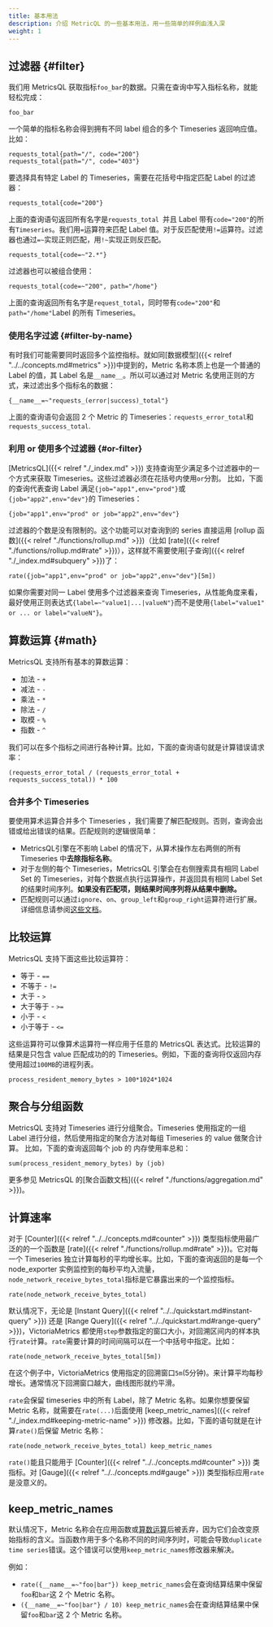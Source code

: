 ```yaml
---
title: 基本用法
description: 介绍 MetricQL 的一些基本用法，用一些简单的样例由浅入深
weight: 1
---
```


## 过滤器 {#filter}
我们用 MetricsQL 获取指标`foo_bar`的数据。只需在查询中写入指标名称，就能轻松完成：

```
foo_bar
```

一个简单的指标名称会得到拥有不同 label 组合的多个 Timeseries 返回响应值。比如：

```plain
requests_total{path="/", code="200"} 
requests_total{path="/", code="403"}
```

要选择具有特定 Label 的 Timeseries，需要在花括号中指定匹配 Label 的过滤器：

```
requests_total{code="200"}
```

上面的查询语句返回所有名字是`requests_total `并且 Label 带有`code="200"`的所有`Timeseries`。我们用`=`运算符来匹配 Label 值。对于反匹配使用`!=`运算符。过滤器也通过`=~`实现正则匹配，用`!~`实现正则反匹配。

```
requests_total{code=~"2.*"}
```

过滤器也可以被组合使用：

```
requests_total{code=~"200", path="/home"}
```

上面的查询返回所有名字是`request_total`，同时带有`code="200"`和`path="/home"`Label 的所有 Timeseries。

### 使用名字过滤 {#filter-by-name}
有时我们可能需要同时返回多个监控指标。就如同[数据模型]({{< relref "../../concepts.md#metrics" >}})中提到的，Metric 名称本质上也是一个普通的 Label 的值，其 Label 名是`__name__`。所以可以通过对 Metric 名使用正则的方式，来过滤出多个指标名的数据：

```
{__name__=~"requests_(error|success)_total"}
```

上面的查询语句会返回 2 个 Metric 的 Timeseries：`requests_error_total`和`requests_success_total`.

### 利用 or 使用多个过滤器 {#or-filter}
[MetricsQL]({{< relref "./_index.md" >}}) 支持查询至少满足多个过滤器中的一个方式来获取 Timeseries。这些过滤器必须在花括号内使用`or`分割。 比如，下面的查询代表查询 Label 满足`{job="app1",env="prod"}`或`{job="app2",env="dev"}`的 Timeseries：

```
{job="app1",env="prod" or job="app2",env="dev"}
```

过滤器的个数是没有限制的。这个功能可以对查询到的 series 直接运用 [rollup 函数]({{< relref "./functions/rollup.md" >}})（比如 [rate]({{< relref "./functions/rollup.md#rate" >}})），这样就不需要使用[子查询]({{< relref "./_index.md#subquery" >}})了：

```
rate({job="app1",env="prod" or job="app2",env="dev"}[5m])
```

如果你需要对同一 Label 使用多个过滤器来查询 Timeseries，从性能角度来看，最好使用正则表达式`{label=~"value1|...|valueN"}`而不是使用`{label="value1" or ... or label="valueN"}`。

## 算数运算 {#math}
MetricsQL 支持所有基本的算数运算：

+ 加法 - `+`
+ 减法 - `-`
+ 乘法 - `*`
+ 除法 - `/`
+ 取模 - `%`
+ 指数 - `^`

我们可以在多个指标之间进行各种计算。比如，下面的查询语句就是计算错误请求率：

```
(requests_error_total / (requests_error_total + requests_success_total)) * 100
```

### 合并多个 Timeseries
要使用算术运算合并多个 Timeseries ，我们需要了解匹配规则。否则，查询会出错或给出错误的结果。匹配规则的逻辑很简单：

+ MetricsQL引擎在不影响 Label 的情况下，从算术操作左右两侧的所有 Timeseries 中**去除指标名称**。
+ 对于左侧的每个 Timeseries，MetricsQL 引擎会在右侧搜索具有相同 Label Set 的 Timeseries，对每个数据点执行运算操作，并返回具有相同 Label Set 的结果时间序列。**如果没有匹配项，则结果时间序列将从结果中删除。**
+ 匹配规则可以通过`ignore`、`on`、`group_left`和`group_right`运算符进行扩展。详细信息请参阅[这些文档](https://prometheus.io/docs/prometheus/latest/querying/operators/#vector-matching)。

## 比较运算
MetricsQL 支持下面这些比较运算符：

+ 等于 - `==`
+ 不等于 - `!=`
+ 大于 - `>`
+ 大于等于 - `>=`
+ 小于 - `<`
+ 小于等于 - `<=`

这些运算符可以像算术运算符一样应用于任意的 MetricsQL 表达式。比较运算的结果是只包含 value 匹配成功的的 Timeseries。例如，下面的查询将仅返回内存使用超过`100MB`的进程列表。

```plsql
process_resident_memory_bytes > 100*1024*1024
```

## 聚合与分组函数
MetricsQL 支持对 Timeseries 进行分组聚合。Timeseries 使用指定的一组 Label 进行分组，然后使用指定的聚合方法对每组 Timeseries 的 value 做聚合计算。 比如，下面的查询返回每个 job 的 内存使用率总和：

```
sum(process_resident_memory_bytes) by (job)
```

更多参见 MetricsQL 的[聚合函数文档]({{< relref "./functions/aggregation.md" >}})。

## 计算速率
对于 [Counter]({{< relref "../../concepts.md#counter" >}}) 类型指标使用最广泛的的一个函数是 [rate]({{< relref "./functions/rollup.md#rate" >}})。它对每一个 Timeseries 独立计算每秒的平均增长率。比如，下面的查询返回的是每一个 node_exporter 实例监控到的每秒平均入流量， `node_network_receive_bytes_total`指标是它暴露出来的一个监控指标。

```
rate(node_network_receive_bytes_total)
```

默认情况下，无论是 [Instant Query]({{< relref "../../quickstart.md#instant-query" >}}) 还是 [Range Query]({{< relref "../../quickstart.md#range-query" >}})，VictoriaMetrics 都使用`step`参数指定的窗口大小，对回溯区间内的样本执行`rate`计算。`rate`需要计算的时间间隔可以在一个中括号中指定。比如：

```
rate(node_network_receive_bytes_total[5m])
```

在这个例子中，VictoriaMetrics 使用指定的回溯窗口`5m`(5分钟)。来计算平均每秒增长。通常情况下回溯窗口越大，曲线图形就约平滑。

`rate`会保留 timeseries 中的所有 Label，除了 Metric 名称。如果你想要保留 Metric 名称，就需要在`rate(...)`后面使用 [keep_metric_names]({{< relref "./_index.md#keeping-metric-name" >}}) 修改器。比如，下面的语句就是在计算`rate()`后保留 Metric 名称：

```plain
rate(node_network_receive_bytes_total) keep_metric_names
```

`rate()`能且只能用于 [Counter]({{< relref "../../concepts.md#counter" >}}) 类指标。对 [Gauge]({{< relref "../../concepts.md#gauge" >}}) 类型指标应用`rate`是没意义的。

## keep_metric_names
默认情况下，Metric 名称会在应用函数或[算数运算](#math)后被丢弃，因为它们会改变原始指标的含义。当函数作用于多个名称不同的时间序列时，可能会导致`duplicate time series`错误。这个错误可以使用`keep_metric_names`修改器来解决。

例如：

+ `rate({__name__=~"foo|bar"}) keep_metric_names`会在查询结算结果中保留`foo`和`bar`这 2 个 Metric 名称。
+ `({__name__=~"foo|bar"} / 10) keep_metric_names`会在查询结算结果中保留`foo`和`bar`这 2 个 Metric 名称。

